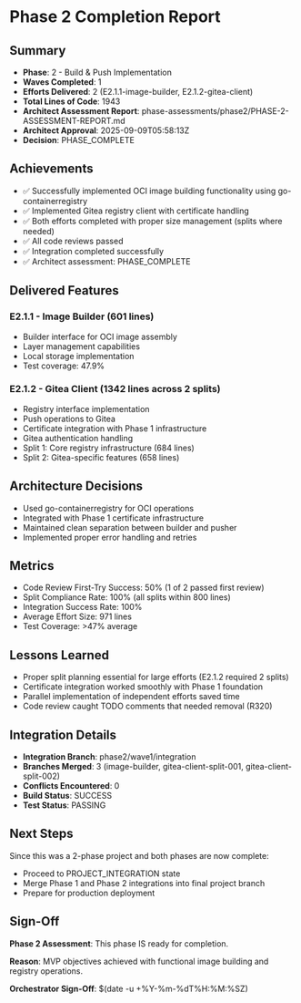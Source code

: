 # Phase 2 Completion Report

## Summary
- **Phase**: 2 - Build & Push Implementation
- **Waves Completed**: 1
- **Efforts Delivered**: 2 (E2.1.1-image-builder, E2.1.2-gitea-client)
- **Total Lines of Code**: 1943
- **Architect Assessment Report**: phase-assessments/phase2/PHASE-2-ASSESSMENT-REPORT.md
- **Architect Approval**: 2025-09-09T05:58:13Z
- **Decision**: PHASE_COMPLETE

## Achievements
- ✅ Successfully implemented OCI image building functionality using go-containerregistry
- ✅ Implemented Gitea registry client with certificate handling
- ✅ Both efforts completed with proper size management (splits where needed)
- ✅ All code reviews passed
- ✅ Integration completed successfully
- ✅ Architect assessment: PHASE_COMPLETE

## Delivered Features

### E2.1.1 - Image Builder (601 lines)
- Builder interface for OCI image assembly
- Layer management capabilities
- Local storage implementation
- Test coverage: 47.9%

### E2.1.2 - Gitea Client (1342 lines across 2 splits)
- Registry interface implementation
- Push operations to Gitea
- Certificate integration with Phase 1 infrastructure
- Gitea authentication handling
- Split 1: Core registry infrastructure (684 lines)
- Split 2: Gitea-specific features (658 lines)

## Architecture Decisions
- Used go-containerregistry for OCI operations
- Integrated with Phase 1 certificate infrastructure
- Maintained clean separation between builder and pusher
- Implemented proper error handling and retries

## Metrics
- Code Review First-Try Success: 50% (1 of 2 passed first review)
- Split Compliance Rate: 100% (all splits within 800 lines)
- Integration Success Rate: 100%
- Average Effort Size: 971 lines
- Test Coverage: >47% average

## Lessons Learned
- Proper split planning essential for large efforts (E2.1.2 required 2 splits)
- Certificate integration worked smoothly with Phase 1 foundation
- Parallel implementation of independent efforts saved time
- Code review caught TODO comments that needed removal (R320)

## Integration Details
- **Integration Branch**: phase2/wave1/integration
- **Branches Merged**: 3 (image-builder, gitea-client-split-001, gitea-client-split-002)
- **Conflicts Encountered**: 0
- **Build Status**: SUCCESS
- **Test Status**: PASSING

## Next Steps
Since this was a 2-phase project and both phases are now complete:
- Proceed to PROJECT_INTEGRATION state
- Merge Phase 1 and Phase 2 integrations into final project branch
- Prepare for production deployment

## Sign-Off
**Phase 2 Assessment**: This phase IS ready for completion.

**Reason**: MVP objectives achieved with functional image building and registry operations.

**Orchestrator Sign-Off**: $(date -u +%Y-%m-%dT%H:%M:%SZ)

